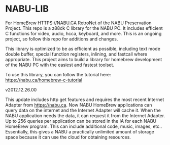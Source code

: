 # NABU-LIB

For HomeBrew HTTPS://NABU.CA RetroNet of the NABU Preservation Project. This repo is a z88dk C library for the NABU PC. It includes efficient C functions for video, audio, hcca, keyboard, and more. This is an ongoing project, so follow this repo for additions and changes. 

This library is optimized to be as efficient as possible, including text mode double buffer, special function registers, inlining, and fastcall where appropriate. This project aims to build a library for homebrew development of the NABU PC with the easiest and fastest toolset. 

To use this library, you can follow the tutorial here: https://nabu.ca/homebrew-c-tutorial

v2012.12.26.00

This update includes http get features and requires the most recent Internet Adapter from https://nabu.ca. Now NABU HomeBrew applications can query data on the internet and the Internet Adapter will cache it. When the NABU application needs the data, it can request it from the Internet Adapter. Up to 256 queries per application can be stored in the IA for each NABU HomeBrew program. This can include additional code, music, images, etc.. Essentially, this gives a NABU a practically unlimited amount of storage space because it can use the cloud for obtaining resources. 
